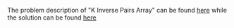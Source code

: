 The problem description of "K Inverse Pairs Array" can be found [here](https://leetcode.com/problems/k-inverse-pairs-array/) while the solution can be found [here](https://github.com/aurimas13/Solutions-To-Problems/blob/main/LeetCode/Python%20Solutions/K%20Inverse%20Pairs%20Array/inverse.py)
